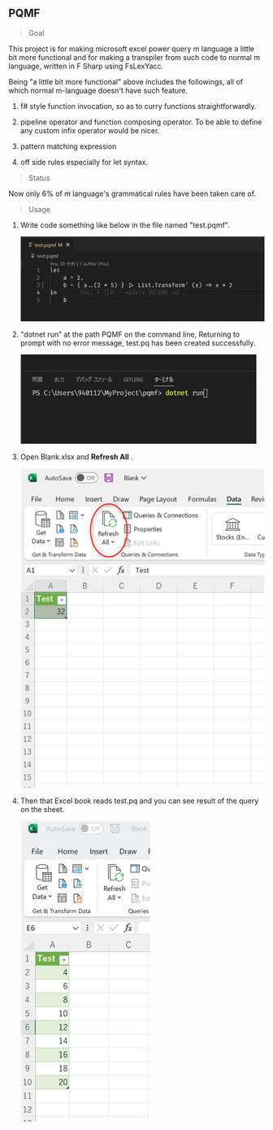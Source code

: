 ## PQMF

> Goal

This project is for making microsoft excel power query m language a little bit more 
functional and for making a transpiler from such code to normal m language, written in F Sharp using FsLexYacc.

Being "a little bit more functional" above includes the followings, all of which normal m-language doesn't have such feature.

1. f# style function invocation, so as to curry functions straightforwardly.

1. pipeline operator and function composing operator. To be able to define any custom infix operator would be nicer.

1. pattern matching expression

1. off side rules especially for let syntax.

> Status

Now only 6% of m language's grammatical rules have been taken care of.

> Usage

1. Write code something like below in the file named "test.pqmf". 

   ![](images\2022-11-20_17h51_51.png)

1. "dotnet run" at the path PQMF on the command line, Returning to prompt with no error message,
   test.pq has been created successfully.  

   ![](images\2022-11-20_17h53_37.png)

1. Open Blank.xlsx and **Refresh All** .  

   ![](images\2022-11-20_22h20_01.png)


1. Then that Excel book reads test.pq and you can see result of the query on the sheet.  

   ![](images\2022-11-20_22h26_12.png)